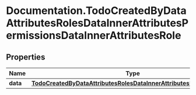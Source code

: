 # Documentation.TodoCreatedByDataAttributesRolesDataInnerAttributesPermissionsDataInnerAttributesRole

## Properties

Name | Type | Description | Notes
------------ | ------------- | ------------- | -------------
**data** | [**TodoCreatedByDataAttributesRolesDataInnerAttributesUsersDataInner**](TodoCreatedByDataAttributesRolesDataInnerAttributesUsersDataInner.md) |  | [optional] 


